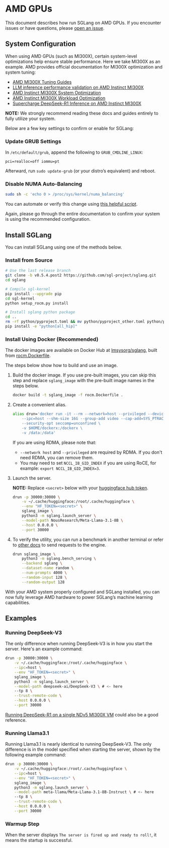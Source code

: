 # AMD GPUs

This document describes how run SGLang on AMD GPUs. If you encounter issues or have questions, please [open an issue](https://github.com/sgl-project/sglang/issues).

## System Configuration

When using AMD GPUs (such as MI300X), certain system-level optimizations help ensure stable performance. Here we take MI300X as an example. AMD provides official documentation for MI300X optimization and system tuning:

- [AMD MI300X Tuning Guides](https://rocm.docs.amd.com/en/latest/how-to/tuning-guides/mi300x/index.html)
- [LLM inference performance validation on AMD Instinct MI300X](https://rocm.docs.amd.com/en/latest/how-to/rocm-for-ai/inference/vllm-benchmark.html)
- [AMD Instinct MI300X System Optimization](https://rocm.docs.amd.com/en/latest/how-to/system-optimization/mi300x.html)
- [AMD Instinct MI300X Workload Optimization](https://rocm.docs.amd.com/en/latest/how-to/rocm-for-ai/inference-optimization/workload.html)
- [Supercharge DeepSeek-R1 Inference on AMD Instinct MI300X](https://rocm.blogs.amd.com/artificial-intelligence/DeepSeekR1-Part2/README.html)

**NOTE:** We strongly recommend reading these docs and guides entirely to fully utilize your system.

Below are a few key settings to confirm or enable for SGLang:

### Update GRUB Settings

In `/etc/default/grub`, append the following to `GRUB_CMDLINE_LINUX`:

```text
pci=realloc=off iommu=pt
```

Afterward, run `sudo update-grub` (or your distro’s equivalent) and reboot.

### Disable NUMA Auto-Balancing

```bash
sudo sh -c 'echo 0 > /proc/sys/kernel/numa_balancing'
```

You can automate or verify this change using [this helpful script](https://github.com/ROCm/triton/blob/rocm_env/scripts/amd/env_check.sh).

Again, please go through the entire documentation to confirm your system is using the recommended configuration.

## Install SGLang

You can install SGLang using one of the methods below.

### Install from Source

```bash
# Use the last release branch
git clone -b v0.5.4.post2 https://github.com/sgl-project/sglang.git
cd sglang

# Compile sgl-kernel
pip install --upgrade pip
cd sgl-kernel
python setup_rocm.py install

# Install sglang python package
cd ..
rm -rf python/pyproject.toml && mv python/pyproject_other.toml python/pyproject.toml
pip install -e "python[all_hip]"
```

### Install Using Docker (Recommended)

The docker images are available on Docker Hub at [lmsysorg/sglang](https://hub.docker.com/r/lmsysorg/sglang/tags), built from [rocm.Dockerfile](https://github.com/sgl-project/sglang/tree/main/docker).

The steps below show how to build and use an image.

1. Build the docker image.
   If you use pre-built images, you can skip this step and replace `sglang_image` with the pre-built image names in the steps below.

   ```bash
   docker build -t sglang_image -f rocm.Dockerfile .
   ```

2. Create a convenient alias.

   ```bash
   alias drun='docker run -it --rm --network=host --privileged --device=/dev/kfd --device=/dev/dri \
       --ipc=host --shm-size 16G --group-add video --cap-add=SYS_PTRACE \
       --security-opt seccomp=unconfined \
       -v $HOME/dockerx:/dockerx \
       -v /data:/data'
   ```

   If you are using RDMA, please note that:
     - `--network host` and `--privileged` are required by RDMA. If you don't need RDMA, you can remove them.
     - You may need to set `NCCL_IB_GID_INDEX` if you are using RoCE, for example: `export NCCL_IB_GID_INDEX=3`.

3. Launch the server.

   **NOTE:** Replace `<secret>` below with your [huggingface hub token](https://huggingface.co/docs/hub/en/security-tokens).

   ```bash
   drun -p 30000:30000 \
       -v ~/.cache/huggingface:/root/.cache/huggingface \
       --env "HF_TOKEN=<secret>" \
       sglang_image \
       python3 -m sglang.launch_server \
       --model-path NousResearch/Meta-Llama-3.1-8B \
       --host 0.0.0.0 \
       --port 30000
   ```

4. To verify the utility, you can run a benchmark in another terminal or refer to [other docs](https://docs.sglang.ai/backend/openai_api_completions.html) to send requests to the engine.

   ```bash
   drun sglang_image \
       python3 -m sglang.bench_serving \
       --backend sglang \
       --dataset-name random \
       --num-prompts 4000 \
       --random-input 128 \
       --random-output 128
   ```

With your AMD system properly configured and SGLang installed, you can now fully leverage AMD hardware to power SGLang’s machine learning capabilities.

## Examples

### Running DeepSeek-V3

The only difference when running DeepSeek-V3 is in how you start the server. Here's an example command:

```bash
drun -p 30000:30000 \
    -v ~/.cache/huggingface:/root/.cache/huggingface \
    --ipc=host \
    --env "HF_TOKEN=<secret>" \
    sglang_image \
    python3 -m sglang.launch_server \
    --model-path deepseek-ai/DeepSeek-V3 \ # <- here
    --tp 8 \
    --trust-remote-code \
    --host 0.0.0.0 \
    --port 30000
```

[Running DeepSeek-R1 on a single NDv5 MI300X VM](https://techcommunity.microsoft.com/blog/azurehighperformancecomputingblog/running-deepseek-r1-on-a-single-ndv5-mi300x-vm/4372726) could also be a good reference.

### Running Llama3.1

Running Llama3.1 is nearly identical to running DeepSeek-V3. The only difference is in the model specified when starting the server, shown by the following example command:

```bash
drun -p 30000:30000 \
    -v ~/.cache/huggingface:/root/.cache/huggingface \
    --ipc=host \
    --env "HF_TOKEN=<secret>" \
    sglang_image \
    python3 -m sglang.launch_server \
    --model-path meta-llama/Meta-Llama-3.1-8B-Instruct \ # <- here
    --tp 8 \
    --trust-remote-code \
    --host 0.0.0.0 \
    --port 30000
```

### Warmup Step

When the server displays `The server is fired up and ready to roll!`, it means the startup is successful.
